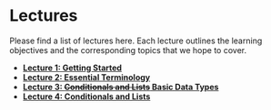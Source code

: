 <!---
{"next":"Lectures/Lecture1.md","title":"Lectures"}
-->

# Lectures

Please find a list of lectures here. Each lecture outlines the learning objectives and the corresponding topics that we hope to cover.


* **[Lecture 1: Getting Started](Lecture1.md)**
* **[Lecture 2: Essential Terminology](Lecture2.md)**
* **[Lecture 3: <strike>Conditionals and Lists</strike> Basic Data Types](Lecture3.md)**
* **[Lecture 4: Conditionals and Lists](Lecture4.md)**